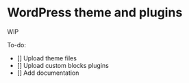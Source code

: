 # WordPress theme and plugins

WIP

To-do:
- [] Upload theme files
- [] Upload custom blocks plugins
- [] Add documentation